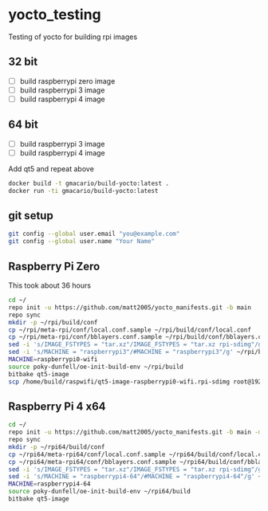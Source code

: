 # yocto_testing

Testing of yocto for building rpi images

## 32 bit

- [ ] build raspberrypi zero image
- [ ] build raspberrypi 3 image
- [ ] build raspberrypi 4 image

## 64 bit
- [ ] build raspberrypi 3 image
- [ ] build raspberrypi 4 image

Add qt5 and repeat above 

```bash
docker build -t gmacario/build-yocto:latest .
docker run -ti gmacario/build-yocto:latest
```

## git setup

```bash
git config --global user.email "you@example.com"
git config --global user.name "Your Name"
```


## Raspberry Pi Zero

This took about 36 hours
```bash
cd ~/
repo init -u https://github.com/matt2005/yocto_manifests.git -b main
repo sync
mkdir -p ~/rpi/build/conf
cp ~/rpi/meta-rpi/conf/local.conf.sample ~/rpi/build/conf/local.conf
cp ~/rpi/meta-rpi/conf/bblayers.conf.sample ~/rpi/build/conf/bblayers.conf
sed -i 's/IMAGE_FSTYPES = "tar.xz"/IMAGE_FSTYPES = "tar.xz rpi-sdimg"/g' ~/rpi/build/conf/local.conf
sed -i 's/MACHINE = "raspberrypi3"/#MACHINE = "raspberrypi3"/g' ~/rpi/build/conf/local.conf
MACHINE=raspberrypi0-wifi
source poky-dunfell/oe-init-build-env ~/rpi/build
bitbake qt5-image
scp /home/build/raspwifi/qt5-image-raspberrypi0-wifi.rpi-sdimg root@192.168.1.51:/root/raspwifi/
```


## Raspberry Pi 4 x64

```bash
cd ~/
repo init -u https://github.com/matt2005/yocto_manifests.git -b main -m rpi_x64.xml
repo sync
mkdir -p ~/rpi64/build/conf
cp ~/rpi64/meta-rpi64/conf/local.conf.sample ~/rpi64/build/conf/local.conf
cp ~/rpi64/meta-rpi64/conf/bblayers.conf.sample ~/rpi64/build/conf/bblayers.conf
sed -i 's/IMAGE_FSTYPES = "tar.xz"/IMAGE_FSTYPES = "tar.xz rpi-sdimg"/g' ~/rpi64/build/conf/local.conf
sed -i 's/MACHINE = "raspberrypi4-64"/#MACHINE = "raspberrypi4-64"/g' ~/rpi64/build/conf/local.conf
MACHINE=raspberrypi4-64
source poky-dunfell/oe-init-build-env ~/rpi64/build
bitbake qt5-image

```